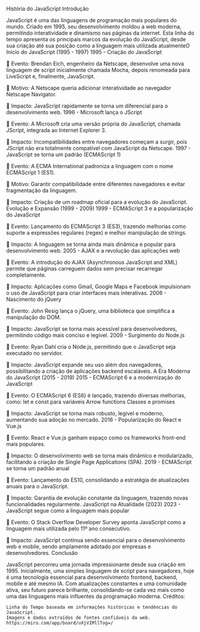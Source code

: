 História do JavaScript
Introdução

JavaScript é uma das linguagens de programação mais populares do mundo. Criado em 1995, seu desenvolvimento moldou a web moderna, permitindo interatividade e dinamismo nas páginas da internet. Esta linha do tempo apresenta os principais marcos da evolução do JavaScript, desde sua criação até sua posição como a linguagem mais utilizada atualmenteO Início do JavaScript (1995 - 1997)
1995 - Criação do JavaScript

🔹 Evento: Brendan Eich, engenheiro da Netscape, desenvolve uma nova linguagem de script inicialmente chamada Mocha, depois renomeada para LiveScript e, finalmente, JavaScript.

🔹 Motivo: A Netscape queria adicionar interatividade ao navegador Netscape Navigator.

🔹 Impacto: JavaScript rapidamente se torna um diferencial para o desenvolvimento web.
1996 - Microsoft lança o JScript

🔹 Evento: A Microsoft cria uma versão própria do JavaScript, chamada JScript, integrada ao Internet Explorer 3.

🔹 Impacto: Incompatibilidades entre navegadores começam a surgir, pois JScript não era totalmente compatível com JavaScript da Netscape.
1997 - JavaScript se torna um padrão (ECMAScript 1)

🔹 Evento: A ECMA International padroniza a linguagem com o nome ECMAScript 1 (ES1).

🔹 Motivo: Garantir compatibilidade entre diferentes navegadores e evitar fragmentação da linguagem.

🔹 Impacto: Criação de um roadmap oficial para a evolução do JavaScript.
Evolução e Expansão (1999 - 2009)
1999 - ECMAScript 3 e a popularização do JavaScript

🔹 Evento: Lançamento do ECMAScript 3 (ES3), trazendo melhorias como suporte a expressões regulares (regex) e melhor manipulação de strings.

🔹 Impacto: A linguagem se torna ainda mais dinâmica e popular para desenvolvimento web.
2005 - AJAX e a revolução das aplicações web

🔹 Evento: A introdução do AJAX (Asynchronous JavaScript and XML) permite que páginas carreguem dados sem precisar recarregar completamente.

🔹 Impacto: Aplicações como Gmail, Google Maps e Facebook impulsionam o uso de JavaScript para criar interfaces mais interativas.
2006 - Nascimento do jQuery

🔹 Evento: John Resig lança o jQuery, uma biblioteca que simplifica a manipulação do DOM.

🔹 Impacto: JavaScript se torna mais acessível para desenvolvedores, permitindo código mais conciso e legível.
2009 - Surgimento do Node.js

🔹 Evento: Ryan Dahl cria o Node.js, permitindo que o JavaScript seja executado no servidor.

🔹 Impacto: JavaScript expande seu uso além dos navegadores, possibilitando a criação de aplicações backend escaláveis.
A Era Moderna do JavaScript (2015 - 2019)
2015 - ECMAScript 6 e a modernização do JavaScript

🔹 Evento: O ECMAScript 6 (ES6) é lançado, trazendo diversas melhorias, como:
let e const para variáveis
Arrow functions
Classes e promises

🔹 Impacto: JavaScript se torna mais robusto, legível e moderno, aumentando sua adoção no mercado.
2016 - Popularização do React e Vue.js

🔹 Evento: React e Vue.js ganham espaço como os frameworks front-end mais populares.

🔹 Impacto: O desenvolvimento web se torna mais dinâmico e modularizado, facilitando a criação de Single Page Applications (SPA).
2019 - ECMAScript se torna um padrão anual

🔹 Evento: Lançamento do ES10, consolidando a estratégia de atualizações anuais para o JavaScript.

🔹 Impacto: Garantia de evolução constante da linguagem, trazendo novas funcionalidades regularmente.
JavaScript na Atualidade (2023)
2023 - JavaScript segue como a linguagem mais popular

🔹 Evento: O Stack Overflow Developer Survey aponta JavaScript como a linguagem mais utilizada pelo 11º ano consecutivo.

🔹 Impacto: JavaScript continua sendo essencial para o desenvolvimento web e mobile, sendo amplamente adotado por empresas e desenvolvedores.
Conclusão

JavaScript percorreu uma jornada impressionante desde sua criação em 1995. Inicialmente, uma simples linguagem de script para navegadores, hoje é uma tecnologia essencial para desenvolvimento frontend, backend, mobile e até mesmo IA. Com atualizações constantes e uma comunidade ativa, seu futuro parece brilhante, consolidando-se cada vez mais como uma das linguagens mais influentes da programação moderna.
Créditos:

    Linha do Tempo baseada em informações históricas e tendências do JavaScript.
    Imagens e dados extraídos de fontes confiáveis da web.
    https://miro.com/app/board/uXjVIMllTog=/

